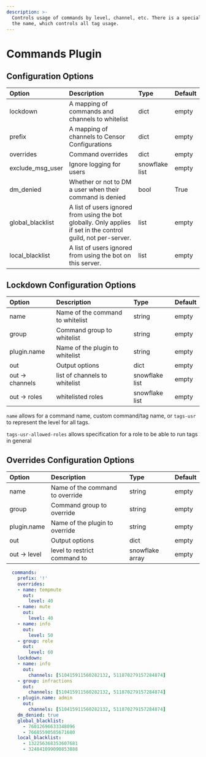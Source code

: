 ```yaml
---
description: >-
  Controls usage of commands by level, channel, etc. There is a special case for
  the name, which controls all tag usage.
---
```


# Commands Plugin

## Configuration Options

| Option | Description | Type | Default |
| :--- | :--- | :--- | :--- |
| lockdown | A mapping of commands and channels to whitelist | dict | empty |
| prefix | A mapping of channels to Censor Configurations | dict | empty |
| overrides | Command overrides  | dict | empty |
| exclude\_msg\_user | Ignore logging for users | snowflake list | empty |
| dm\_denied | Whether or not to DM a user when their command is denied | bool | True |
| global\_blacklist | A list of users ignored from using the bot globally. Only applies if set in the control guild, not per-server. | list | empty |
| local\_blacklist | A list of users ignored from using the bot on this server. | list | empty |

## Lockdown Configuration Options

| Option | Description | Type | Default |
| :--- | :--- | :--- | :--- |
| name | Name of the command to whitelist | string | empty |
| group | Command group to  whitelist | string | empty |
| plugin.name | Name of the plugin to whitelist | string | empty |
| out | Output options | dict | empty |
| out -&gt; channels | list of channels to whitelist | snowflake list | empty |
| out -&gt; roles | whitelisted roles | snowflake list | empty |

`name` allows for a command name, custom command/tag name, or `tags-usr` to represent the level for all tags.

`tags-usr-allowed-roles` allows specification for a role to be able to run tags in general

## Overrides Configuration Options

| Option | Description | Type | Default |
| :--- | :--- | :--- | :--- |
| name | Name of the command to override | string | empty |
| group | Command group to  override | string | empty |
| plugin.name | Name of the plugin to override | string | empty |
| out | Output options | dict | empty |
| out -&gt; level | level to restrict command to | snowflake array | empty |



```yaml
  commands:
    prefix: '!'
    overrides:
    - name: tempmute
      out:
        level: 40
    - name: mute
      out:
        level: 40
    - name: info
      out:
        level: 50
    - group: role
      out:
        level: 60
    lockdown:
    - name: info
      out:
        channels: [510415911560282132, 511870279157284874]
    - group: infractions
      out:
        channels: [510415911560282132, 511870279157284874]
    - plugin.name: admin
      out:
        channels: [510415911560282132, 511870279157284874]
    dm_denied: true
    global_blacklist:
      - 76012696633348096
      - 76685590585671680
    local_blacklist:
      - 132256368353607681
      - 324841099090853888
```

